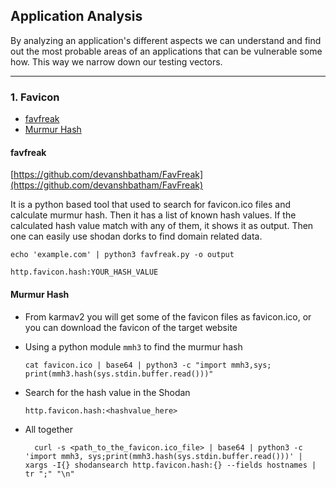 ## Application Analysis

By analyzing an application's different aspects we can understand and find out the most probable areas of an applications that can be vulnerable some how. This way we narrow down our testing vectors.

---

### 1. Favicon
  * [favfreak](https://github.com/SpiderSec101/Web_Application_Security_Testing/blob/main/Application%20Analysis/Readme.md#favfreak)
  * [Murmur Hash](https://github.com/SpiderSec101/Web_Application_Security_Testing/blob/main/Application%20Analysis/Readme.md#murmur-hash)


















#### favfreak
[https://github.com/devanshbatham/FavFreak](https://github.com/devanshbatham/FavFreak)

It is a python based tool that used to search for favicon.ico files and calculate murmur hash. Then it has a list of known hash values. If the calculated hash value match with any of them, it shows it as output. Then one can easily use shodan dorks to find domain related data.

    echo 'example.com' | python3 favfreak.py -o output

    http.favicon.hash:YOUR_HASH_VALUE

#### Murmur Hash
 * From karmav2 you will get some of the favicon files as favicon.ico, or you can download the favicon of the target website
 * Using a python module ```mmh3``` to find the murmur hash

       cat favicon.ico | base64 | python3 -c "import mmh3,sys; print(mmh3.hash(sys.stdin.buffer.read()))"
   
 * Search for the hash value in the Shodan

       http.favicon.hash:<hashvalue_here>
   
 * All together

         curl -s <path_to_the_favicon.ico_file> | base64 | python3 -c 'import mmh3, sys;print(mmh3.hash(sys.stdin.buffer.read()))' | xargs -I{} shodansearch http.favicon.hash:{} --fields hostnames | tr ";" "\n"
